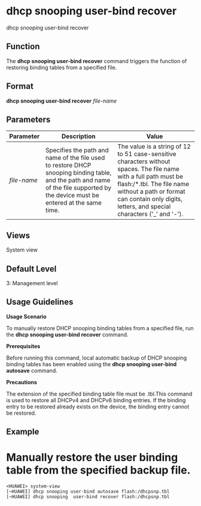 dhcp snooping user-bind recover
===============================

dhcp snooping user-bind recover

Function
--------



The **dhcp snooping user-bind recover** command triggers the function of restoring binding tables from a specified file.




Format
------

**dhcp snooping user-bind recover** *file-name*


Parameters
----------

| Parameter | Description | Value |
| --- | --- | --- |
| *file-name* | Specifies the path and name of the file used to restore DHCP snooping binding table, and the path and name of the file supported by the device must be entered at the same time. | The value is a string of 12 to 51 case-sensitive characters without spaces. The file name with a full path must be flash:/\*.tbl. The file name without a path or format can contain only digits, letters, and special characters ('\_' and '-'). |



Views
-----

System view


Default Level
-------------

3: Management level


Usage Guidelines
----------------

**Usage Scenario**

To manually restore DHCP snooping binding tables from a specified file, run the **dhcp snooping user-bind recover** command.

**Prerequisites**

Before running this command, local automatic backup of DHCP snooping binding tables has been enabled using the **dhcp snooping user-bind autosave** command.

**Precautions**

The extension of the specified binding table file must be .tbl.This command is used to restore all DHCPv4 and DHCPv6 binding entries. If the binding entry to be restored already exists on the device, the binding entry cannot be restored.


Example
-------

# Manually restore the user binding table from the specified backup file.
```
<HUAWEI> system-view
[~HUAWEI] dhcp snooping user-bind autosave flash:/dhcpsnp.tbl
[~HUAWEI] dhcp snooping  user-bind recover flash:/dhcpsnp.tbl

```